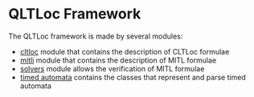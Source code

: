 # QLTLoc Framework

The QLTLoc framework is made by several modules:

* [cltloc](/cltloc) module that contains the description of CLTLoc formulae
* [mitli](/mitli) module that contains the description of  MITL formulae
* [solvers](/solvers) module allows the verification of MITL formulae
* [timed automata](/timedAutomata) contains the classes that represent and parse timed automata


